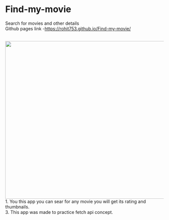 # Find-my-movie
Search for movies and other details<br/>
Github pages link -https://rohit753.github.io/Find-my-movie/ 



<br/>
<img src="https://i.ibb.co/7W6b3fR/Fire-Shot-Capture-020-Imdb-rohit753-github-io.png" height="500px" width="780px">


<br/>
1. You this app you can sear for any movie you will get its rating and thumbnails.
 <br/>
3. This app was made to practice fetch api concept.

<br/>
